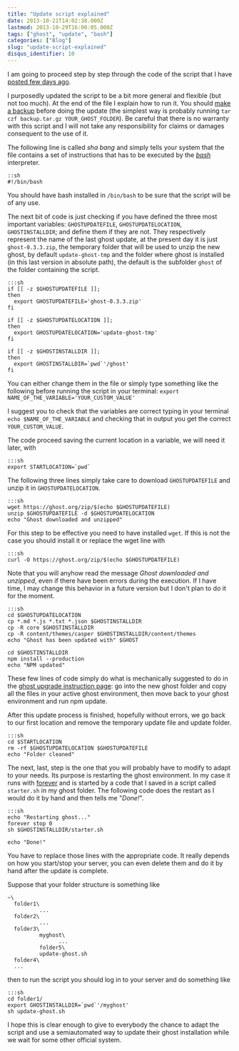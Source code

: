 ```yaml
---
title: "Update script explained"
date: 2013-10-21T14:02:38.000Z
lastmod: 2013-10-29T16:00:05.000Z
tags: ["ghost", "update", "bash"]
categories: ["Blog"]
slug: "update-script-explained"
disqus_identifier: 10
---
```


I am going to proceed step by step through the code of the script that I have [posted few days ago](https://www.mseri.me/a-simple-script-to-update-ghost/). 

I purposedly updated the script to be a bit more general and flexible (but not too much). At the end of the file I explain how to run it. You should [make a backup](https://docs.ghost.org/installation/upgrading/) before doing the update (the simplest way is probably running `tar czf backup.tar.gz YOUR_GHOST_FOLDER`). Be careful that there is no warranty with this script and I will not take any responsibility for claims or damages consequent to the use of it.

The following line is called _sha bang_ and simply tells your system that the file contains a set of instructions that has to be executed by the [_bash_](https://en.wikipedia.org/wiki/Bash_(Unix_shell)) interpreter.

    ::sh
    #!/bin/bash

You should have bash installed in `/bin/bash` to be sure that the script will be of any use.

The next bit of code is just checking if you have defined the three most important variables: `GHOSTUPDATEFILE`, `GHOSTUPDATELOCATION`, `GHOSTINSTALLDIR`; and define them if they are not. They respectively represent the name of the last ghost update, at the present day it is just `ghost-0.3.3.zip`, the temporary folder that will be used to unzip the new ghost, by default `update-ghost-tmp` and the folder where ghost is installed (in this last version in absolute path), the default is the subfolder `ghost` of the folder containing the script.

    :::sh
    if [[ -z $GHOSTUPDATEFILE ]];
    then
      export GHOSTUPDATEFILE='ghost-0.3.3.zip'
    fi
     
    if [[ -z $GHOSTUPDATELOCATION ]];
    then
      export GHOSTUPDATELOCATION='update-ghost-tmp'
    fi
     
    if [[ -z $GHOSTINSTALLDIR ]];
    then
      export GHOSTINSTALLDIR=`pwd`'/ghost'
    fi

You can either change them in the file or simply type something like the following before running the script in your terminal: `export NAME_OF_THE_VARIABLE='YOUR_CUSTOM_VALUE'`

I suggest you to check that the variables are correct typing in your terminal `echo $NAME_OF_THE_VARIABLE` and checking that in output you get the correct `YOUR_CUSTOM_VALUE`.

The code proceed saving the current location in a variable, we will need it later, with 
    
    :::sh
    export STARTLOCATION=`pwd`

The following three lines simply take care to download `GHOSTUPDATEFILE` and unzip it in `GHOSTUPDATELOCATION`.

    :::sh
    wget https://ghost.org/zip/$(echo $GHOSTUPDATEFILE)
    unzip $GHOSTUPDATEFILE -d $GHOSTUPDATELOCATION
    echo "Ghost downloaded and unzipped"

For this step to be effective you need to have installed `wget`. If this is not the case you should install it or replace the wget line with

    :::sh
    curl -O https://ghost.org/zip/$(echo $GHOSTUPDATEFILE)

Note that you will anyhow read the message _Ghost downloaded and unzipped_, even if there have been errors during the execution. If I have time, I may change this behavior in a future version but I don't plan to do it for the moment.

    :::sh
    cd $GHOSTUPDATELOCATION
    cp *.md *.js *.txt *.json $GHOSTINSTALLDIR
    cp -R core $GHOSTINSTALLDIR
    cp -R content/themes/casper $GHOSTINSTALLDIR/content/themes
    echo "Ghost has been updated with" $GHOST
    
    cd $GHOSTINSTALLDIR
    npm install --production
    echo "NPM updated"

These few lines of code simply do what is mechanically suggested to do in the [ghost upgrade instruction page](https://docs.ghost.org/installation/upgrading/): go into the new ghost folder and copy all the files in your active ghost environment, then move back to your ghost environment and run npm update.

After this update process is finished, hopefully without errors, we go back to our first location and remove the temporary update file and update folder.

    :::sh
    cd $STARTLOCATION
    rm -rf $GHOSTUPDATELOCATION $GHOSTUPDATEFILE
    echo "Folder cleaned"

The next, last, step is the one that you will probably have to modify to adapt to your needs. Its purpose is restarting the ghost environment. In my case it runs with [forever](https://npmjs.org/package/forever) and is started by a code that I saved in a script called `starter.sh` in my ghost folder. The following code does the restart as I would do it by hand and then tells me "_Done!_".

    :::sh
    echo "Restarting ghost..."
    forever stop 0
    sh $GHOSTINSTALLDIR/starter.sh
    
    echo "Done!"

You have to replace those lines with the appropriate code. It really depends on how you start/stop your server, you can even delete them and do it by hand after the update is complete.

Suppose that your folder structure is something like

    ~\
      folder1\
              ...
      folder2\
              ...
      folder3\
              myghost\
                    ...
              folder5\
              update-ghost.sh
      folder4\
      ...

then to run the script you should log in to your server and do something like

    :::sh
    cd folder1/
    export GHOSTINSTALLDIR=`pwd`'/myghost'
    sh update-ghost.sh


I hope this is clear enough to give to everybody the chance to adapt the script and use a semiautomated way to update their ghost installation while we wait for some other official system.
